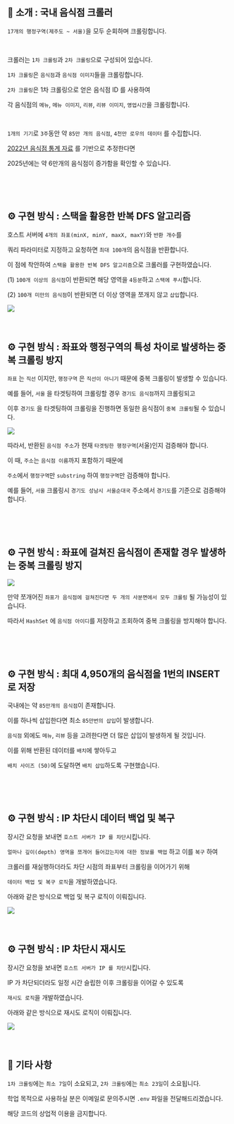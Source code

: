 ## 🤔 소개 : 국내 음식점 크롤러

`17개의 행정구역(제주도 ~ 서울)`을 모두 순회하며 크롤링합니다.

<br>

크롤러는 `1차 크롤링`과 `2차 크롤링`으로 구성되어 있습니다.

`1차 크롤링`은 `음식점`과 `음식점 이미지`들을 크롤링합니다.

`2차 크롤링`은 1차 크롤링으로 얻은 음식점 ID 를 사용하여 

각 음식점의 `메뉴`, `메뉴 이미지`, `리뷰`, `리뷰 이미지`, `영업시간`을 크롤링합니다.

<br>

`1개의 기기`로 `3주`동안 약 `85만 개의 음식점`, `4천만 로우의 데이터` 를 수집합니다.

<a href="https://www.atfis.or.kr/fip/front/M000000268/stats/service.do">2022년 음식점 통계 자료</a> 를 기반으로 추정한다면 

2025년에는 약 6만개의 음식점이 증가함을 확인할 수 있습니다.

<br>
<br>
<br>


## ⚙️ 구현 방식 : 스택을 활용한 반복 DFS 알고리즘

호스트 서버에 `4개의 좌표(minX, minY, maxX, maxY)`와 `반환 개수`를 

쿼리 파라미터로 지정하고 요청하면 `최대 100개`의 음식점을 반환합니다.

이 점에 착안하여 `스택을 활용한 반복 DFS 알고리즘`으로 크롤러를 구현하였습니다.

(1) `100개 이상의 음식점`이 반환되면 해당 영역을 `4등분`하고 `스택에 푸시`합니다.

(2) `100개 미만의 음식점`이 반환되면 더 이상 영역을 쪼개지 않고 `삽입`합니다.

<img src="images/dfs.png">

<br>
<br>
<br>

## ⚙️ 구현 방식 : 좌표와 행정구역의 특성 차이로 발생하는 중복 크롤링 방지

`좌표` 는 `직선` 이지만, `행정구역` 은 `직선이 아니기` 때문에 중복 크롤링이 발생할 수 있습니다.

예를 들어, `서울` 을 타겟팅하여 크롤링할 경우 `경기도 음식점`까지 크롤링되고

이후 `경기도` 을 타겟팅하여 크롤링을 진행하면 동일한 음식점이 `중복 크롤링`될 수 있습니다.

<img src="images/duplicated1.png">

따라서, 반환된 `음식점 주소`가 현재 `타겟팅한 행정구역`(서울)인지 검증해야 합니다.

이 때, `주소`는 `음식점 이름`까지 포함하기 때문에

`주소`에서 `행정구역`만 `substring` 하여 `행정구역`만 검증해야 합니다.

예를 들어, `서울` 크롤링시 `경기도 성남시 서울순대국` 주소에서 `경기도`를 기준으로 검증해야 합니다.


<br>
<br>
<br>

## ⚙️ 구현 방식 : 좌표에 걸쳐진 음식점이 존재할 경우 발생하는 중복 크롤링 방지

<img src="images/duplicated2.png">

만약 쪼개어진 `좌표가 음식점에 걸쳐진다면 두 개의 사분면에서 모두 크롤링` 될 가능성이 있습니다.

따라서 `HashSet` 에 `음식점 아이디`를 저장하고 조회하여 중복 크롤링을 방지해야 합니다.

<br>
<br>
<br>

## ⚙️ 구현 방식 : 최대 4,950개의 음식점을 1번의 INSERT 로 저장

국내에는 약 `85만개의 음식점`이 존재합니다.

이를 하나씩 삽입한다면 최소 `85만번의 삽입`이 발생합니다.

`음식점` 외에도 `메뉴`, `리뷰` 등을 고려한다면 더 많은 삽입이 발생하게 될 것입니다.

이를 위해 반환된 데이터를 `배치`에 쌓아두고 

`배치 사이즈 (50)`에 도달하면 `배치 삽입`하도록 구현했습니다.

<br>
<br>
<br>

## ⚙️ 구현 방식 : IP 차단시 데이터 백업 및 복구

장시간 요청을 보내면 `호스트 서버가 IP 를 차단`시킵니다.

`얼마나 깊이(depth) 영역을 쪼개어 들어갔는지에 대한 정보를 백업` 하고 이를 `복구` 하여

크롤러를 재실행하더라도 차단 시점의 좌표부터 크롤링을 이어가기 위해

`데이터 백업 및 복구 로직`을 개발하였습니다.

아래와 같은 방식으로 백업 및 복구 로직이 이뤄집니다.

<img src="images/backup.png">

<br>
<br>
<br>

## ⚙️ 구현 방식 : IP 차단시 재시도

장시간 요청을 보내면 `호스트 서버가 IP 를 차단`시킵니다.

IP 가 차단되더라도 일정 시간 슬립한 이후 크롤링을 이어갈 수 있도록

`재시도 로직`을 개발하였습니다.

아래와 같은 방식으로 재시도 로직이 이뤄집니다.

<img src="images/retry.png">

<br>
<br>
<br>

## 🔖 기타 사항

`1차 크롤링`에는 `최소 7일`이 소요되고, `2차 크롤링`에는 `최소 23일`이 소요됩니다.

학업 목적으로 사용하실 분은 이메일로 문의주시면 `.env` 파일을 전달해드리겠습니다.

해당 코드의 상업적 이용을 금지합니다.
